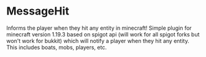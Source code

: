 # MessageHit
Informs the player when they hit any entity in minecraft!
Simple plugin for minecraft version 1.19.3 based on spigot api (will work for all spigot forks but won't work for bukkit) which will notify a player when they hit any entity. This includes boats, mobs, players, etc.
